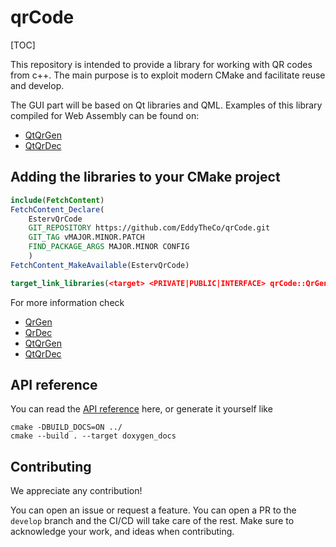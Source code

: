 # qrCode

[TOC]

This repository is intended to provide a library for working with QR codes from c++. The main purpose is to exploit modern CMake and facilitate reuse and develop.

The GUI part will be based on Qt libraries and QML. Examples of this library compiled for Web Assembly can be found on:
- [QtQrGen](https://eddytheco.github.io/qmlonline/?example_url=qt_qr_gen)
- [QtQrDec](https://eddytheco.github.io/qmlonline/?example_url=qt_qr_dec)

## Adding the libraries to your CMake project 

```CMake
include(FetchContent)
FetchContent_Declare(
	EstervQrCode
	GIT_REPOSITORY https://github.com/EddyTheCo/qrCode.git
	GIT_TAG vMAJOR.MINOR.PATCH 
	FIND_PACKAGE_ARGS MAJOR.MINOR CONFIG  
	)
FetchContent_MakeAvailable(EstervQrCode)

target_link_libraries(<target> <PRIVATE|PUBLIC|INTERFACE> qrCode::QrGen qrCode::QtQrGen qrCode::QrDec qrCode::QtQrDec)
```
For more information check

- [QrGen](QrGen/README.md)
- [QrDec](QrDec/README.md)
- [QtQrGen](QtQrGen/README.md)
- [QtQrDec](QtQrDec/README.md)

## API reference

You can read the [API reference](https://eddytheco.github.io/qrCode/) here, or generate it yourself like
```
cmake -DBUILD_DOCS=ON ../
cmake --build . --target doxygen_docs
```

## Contributing

We appreciate any contribution!


You can open an issue or request a feature.
You can open a PR to the `develop` branch and the CI/CD will take care of the rest.
Make sure to acknowledge your work, and ideas when contributing.

